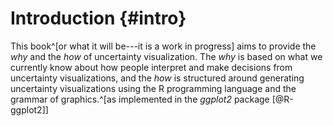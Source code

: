 # Introduction {#intro}

This book^[or what it will be---it is a work in progress] aims to provide the *why* and the *how* of uncertainty visualization. The *why* is based on what we currently know about how people interpret and make decisions from uncertainty visualizations, and the *how* is structured around generating uncertainty visualizations using the R programming language and the grammar of graphics.^[as implemented in the *ggplot2* package [@R-ggplot2]]
